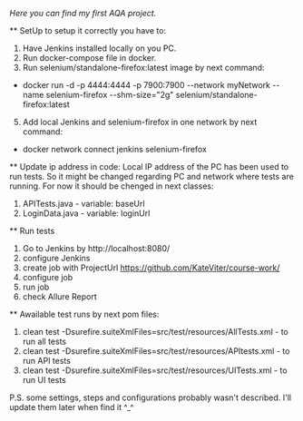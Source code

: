 *Here you can find my first AQA project.*

** SetUp 
to setup it correctly you have to:
1. Have Jenkins installed locally on you PC.
2. Run docker-compose file in docker.
3. Run selenium/standalone-firefox:latest image by next command:
*   docker run -d -p 4444:4444 -p 7900:7900 --network myNetwork --name selenium-firefox --shm-size="2g" selenium/standalone-firefox:latest
5. Add local Jenkins and selenium-firefox in one network by next command:
- docker network connect jenkins selenium-firefox

** Update ip address in code:
Local IP address of the PC has been used to run tests. So it might be changed regarding PC and network where tests are running.
For now it should be chenged in next classes:
1. APITests.java - variable: baseUrl
2. LoginData.java - variable: loginUrl

** Run tests
1. Go to Jenkins by http://localhost:8080/
2. configure Jenkins
3. create job with ProjectUrl https://github.com/KateViter/course-work/
4. configure job
5. run job
6. check Allure Report

** Awailable test runs by next pom files:
1. clean test -Dsurefire.suiteXmlFiles=src/test/resources/AllTests.xml - to run all tests
2. clean test -Dsurefire.suiteXmlFiles=src/test/resources/APItests.xml - to run API tests
3. clean test -Dsurefire.suiteXmlFiles=src/test/resources/UITests.xml - to run UI tests

P.S. some settings, steps and configurations probably wasn't described. I'll update them later when find it ^_^
